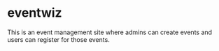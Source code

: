 # eventwiz
This is an event management site where admins can create events and users can register for those events.
